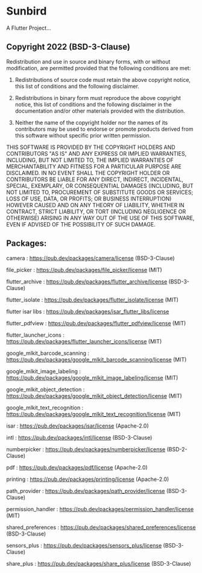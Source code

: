 # Sunbird

A Flutter Project...




## Copyright 2022 (BSD-3-Clause)

Redistribution and use in source and binary forms, with or without modification, are permitted provided that the following conditions are met:

1. Redistributions of source code must retain the above copyright notice, this list of conditions and the following disclaimer.

2. Redistributions in binary form must reproduce the above copyright notice, this list of conditions and the following disclaimer in the documentation and/or other materials provided with the distribution.

3. Neither the name of the copyright holder nor the names of its contributors may be used to endorse or promote products derived from this software without specific prior written permission.

THIS SOFTWARE IS PROVIDED BY THE COPYRIGHT HOLDERS AND CONTRIBUTORS "AS IS" AND ANY EXPRESS OR IMPLIED WARRANTIES, INCLUDING, BUT NOT LIMITED TO, THE IMPLIED WARRANTIES OF MERCHANTABILITY AND FITNESS FOR A PARTICULAR PURPOSE ARE DISCLAIMED. IN NO EVENT SHALL THE COPYRIGHT HOLDER OR CONTRIBUTORS BE LIABLE FOR ANY DIRECT, INDIRECT, INCIDENTAL, SPECIAL, EXEMPLARY, OR CONSEQUENTIAL DAMAGES (INCLUDING, BUT NOT LIMITED TO, PROCUREMENT OF SUBSTITUTE GOODS OR SERVICES; LOSS OF USE, DATA, OR PROFITS; OR BUSINESS INTERRUPTION) HOWEVER CAUSED AND ON ANY THEORY OF LIABILITY, WHETHER IN CONTRACT, STRICT LIABILITY, OR TORT (INCLUDING NEGLIGENCE OR OTHERWISE) ARISING IN ANY WAY OUT OF THE USE OF THIS SOFTWARE, EVEN IF ADVISED OF THE POSSIBILITY OF SUCH DAMAGE.


## Packages:

camera : https://pub.dev/packages/camera/license (BSD-3-Clause)

file_picker : https://pub.dev/packages/file_picker/license (MIT)

flutter_archive : https://pub.dev/packages/flutter_archive/license (BSD-3-Clause)

flutter_isolate : https://pub.dev/packages/flutter_isolate/license (MIT)

flutter isar libs : https://pub.dev/packages/isar_flutter_libs/license

flutter_pdfview : https://pub.dev/packages/flutter_pdfview/license (MIT)

flutter_launcher_icons : https://pub.dev/packages/flutter_launcher_icons/license (MIT)

google_mlkit_barcode_scanning : https://pub.dev/packages/google_mlkit_barcode_scanning/license (MIT)

google_mlkit_image_labeling : https://pub.dev/packages/google_mlkit_image_labeling/license (MIT)
 
google_mlkit_object_detection : https://pub.dev/packages/google_mlkit_object_detection/license (MIT)
 
google_mlkit_text_recognition : https://pub.dev/packages/google_mlkit_text_recognition/license (MIT)

isar : https://pub.dev/packages/isar/license (Apache-2.0)

intl : https://pub.dev/packages/intl/license (BSD-3-Clause)

numberpicker : https://pub.dev/packages/numberpicker/license (BSD-2-Clause)

pdf : https://pub.dev/packages/pdf/license (Apache-2.0)

printing : https://pub.dev/packages/printing/license (Apache-2.0)

path_provider : https://pub.dev/packages/path_provider/license (BSD-3-Clause)

permission_handler : https://pub.dev/packages/permission_handler/license (MIT)

shared_preferences : https://pub.dev/packages/shared_preferences/license (BSD-3-Clause)

sensors_plus : https://pub.dev/packages/sensors_plus/license (BSD-3-Clause)

share_plus : https://pub.dev/packages/share_plus/license (BSD-3-Clause)
